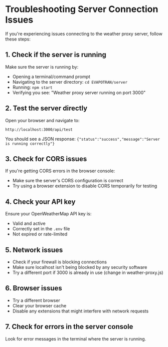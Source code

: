 # Troubleshooting Server Connection Issues

If you're experiencing issues connecting to the weather proxy server, follow these steps:

## 1. Check if the server is running

Make sure the server is running by:
- Opening a terminal/command prompt
- Navigating to the server directory: `cd EVAPOTRAN/server`
- Running: `npm start`
- Verifying you see: "Weather proxy server running on port 3000"

## 2. Test the server directly

Open your browser and navigate to:
```
http://localhost:3000/api/test
```

You should see a JSON response: `{"status":"success","message":"Server is running correctly"}`

## 3. Check for CORS issues

If you're getting CORS errors in the browser console:
- Make sure the server's CORS configuration is correct
- Try using a browser extension to disable CORS temporarily for testing

## 4. Check your API key

Ensure your OpenWeatherMap API key is:
- Valid and active
- Correctly set in the `.env` file
- Not expired or rate-limited

## 5. Network issues

- Check if your firewall is blocking connections
- Make sure localhost isn't being blocked by any security software
- Try a different port if 3000 is already in use (change in weather-proxy.js)

## 6. Browser issues

- Try a different browser
- Clear your browser cache
- Disable any extensions that might interfere with network requests

## 7. Check for errors in the server console

Look for error messages in the terminal where the server is running.